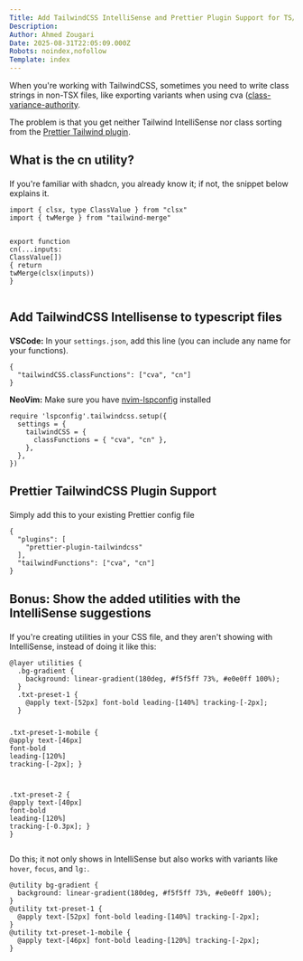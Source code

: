 ```yaml
---
Title: Add TailwindCSS IntelliSense and Prettier Plugin Support for TS/JS Files
Description: 
Author: Ahmed Zougari
Date: 2025-08-31T22:05:09.000Z
Robots: noindex,nofollow
Template: index
---
```

<p>When you're working with TailwindCSS, sometimes you need to write class strings in non-TSX files, like exporting variants when using cva (<a href="https://cva.style/docs?" rel="noopener noreferrer">class-variance-authority</a>.</p>

<p>The problem is that you get neither Tailwind IntelliSense nor class sorting from the <a href="https://www.npmjs.com/package/prettier-plugin-tailwindcss" rel="noopener noreferrer">Prettier Tailwind plugin</a>.</p>

<h2>
  
  
  What is the cn utility?
</h2>

<p>If you're familiar with shadcn, you already know it; if not, the snippet below explains it.<br>
</p>

<div class="highlight js-code-highlight">
<pre class="highlight typescript"><code><span class="k">import</span> <span class="p">{</span> <span class="nx">clsx</span><span class="p">,</span> <span class="kd">type</span> <span class="nx">ClassValue</span> <span class="p">}</span> <span class="k">from</span> <span class="dl">"</span><span class="s2">clsx</span><span class="dl">"</span>
<span class="k">import</span> <span class="p">{</span> <span class="nx">twMerge</span> <span class="p">}</span> <span class="k">from</span> <span class="dl">"</span><span class="s2">tailwind-merge</span><span class="dl">"</span>

<span class="k">export</span> <span class="kd">function</span> <span class="nf">cn</span><span class="p">(...</span><span class="nx">inputs</span><span class="p">:</span> <span class="nx">ClassValue</span><span class="p">[])</span> <span class="p">{</span>
  <span class="k">return</span> <span class="nf">twMerge</span><span class="p">(</span><span class="nf">clsx</span><span class="p">(</span><span class="nx">inputs</span><span class="p">))</span>
<span class="p">}</span>
</code></pre>

</div>



<h2>
  
  
  Add TailwindCSS Intellisense to typescript files
</h2>

<p><strong>VSCode:</strong> In your <code>settings.json</code>, add this line (you can include any name for your functions).<br>
</p>

<div class="highlight js-code-highlight">
<pre class="highlight json"><code><span class="p">{</span><span class="w">
  </span><span class="nl">"tailwindCSS.classFunctions"</span><span class="p">:</span><span class="w"> </span><span class="p">[</span><span class="s2">"cva"</span><span class="p">,</span><span class="w"> </span><span class="s2">"cn"</span><span class="p">]</span><span class="w">
</span><span class="p">}</span><span class="w">
</span></code></pre>

</div>



<p><strong>NeoVim:</strong> Make sure you have <a href="https://github.com/neovim/nvim-lspconfig" rel="noopener noreferrer">nvim-lspconfig</a> installed<br>
</p>

<div class="highlight js-code-highlight">
<pre class="highlight lua"><code><span class="nb">require</span> <span class="s1">'lspconfig'</span><span class="p">.</span><span class="n">tailwindcss</span><span class="p">.</span><span class="n">setup</span><span class="p">({</span>
  <span class="n">settings</span> <span class="o">=</span> <span class="p">{</span>
    <span class="n">tailwindCSS</span> <span class="o">=</span> <span class="p">{</span>
      <span class="n">classFunctions</span> <span class="o">=</span> <span class="p">{</span> <span class="s2">"cva"</span><span class="p">,</span> <span class="s2">"cn"</span> <span class="p">},</span>
    <span class="p">},</span>
  <span class="p">},</span>
<span class="p">})</span>
</code></pre>

</div>



<h2>
  
  
  Prettier TailwindCSS Plugin Support
</h2>

<p>Simply add this to your existing Prettier config file<br>
</p>

<div class="highlight js-code-highlight">
<pre class="highlight json"><code><span class="p">{</span><span class="w">
  </span><span class="nl">"plugins"</span><span class="p">:</span><span class="w"> </span><span class="p">[</span><span class="w">
    </span><span class="s2">"prettier-plugin-tailwindcss"</span><span class="w">
  </span><span class="p">],</span><span class="w">
  </span><span class="nl">"tailwindFunctions"</span><span class="p">:</span><span class="w"> </span><span class="p">[</span><span class="s2">"cva"</span><span class="p">,</span><span class="w"> </span><span class="s2">"cn"</span><span class="p">]</span><span class="w">
</span><span class="p">}</span><span class="w">
</span></code></pre>

</div>



<h2>
  
  
  Bonus: Show the added utilities with the IntelliSense suggestions
</h2>

<p>If you're creating utilities in your CSS file, and they aren't showing with IntelliSense, instead of doing it like this:<br>
</p>

<div class="highlight js-code-highlight">
<pre class="highlight css"><code><span class="k">@layer</span> <span class="n">utilities</span> <span class="p">{</span>
  <span class="nc">.bg-gradient</span> <span class="p">{</span>
    <span class="nl">background</span><span class="p">:</span> <span class="n">linear-gradient</span><span class="p">(</span><span class="m">180deg</span><span class="p">,</span> <span class="m">#f5f5ff</span> <span class="m">73%</span><span class="p">,</span> <span class="m">#e0e0ff</span> <span class="m">100%</span><span class="p">);</span>
  <span class="p">}</span>
  <span class="nc">.txt-preset-1</span> <span class="p">{</span>
    <span class="err">@apply</span> <span class="err">text-[52px]</span> <span class="err">font-bold</span> <span class="err">leading-[140%]</span> <span class="err">tracking-[-2px];</span>
  <span class="p">}</span>

  <span class="nc">.txt-preset-1-mobile</span> <span class="p">{</span>
    <span class="err">@apply</span> <span class="err">text-[46px]</span> <span class="err">font-bold</span> <span class="err">leading-[120%]</span> <span class="err">tracking-[-2px];</span>
  <span class="p">}</span>

  <span class="nc">.txt-preset-2</span> <span class="p">{</span>
    <span class="err">@apply</span> <span class="err">text-[40px]</span> <span class="err">font-bold</span> <span class="err">leading-[120%]</span> <span class="err">tracking-[-0.3px];</span>
  <span class="p">}</span>
<span class="p">}</span>
</code></pre>

</div>



<p>Do this; it not only shows in IntelliSense but also works with variants like <code>hover</code>, <code>focus</code>, and <code>lg:</code>.<br>
</p>

<div class="highlight js-code-highlight">
<pre class="highlight css"><code><span class="k">@utility</span> <span class="n">bg-gradient</span> <span class="p">{</span>
  <span class="nl">background</span><span class="p">:</span> <span class="n">linear-gradient</span><span class="p">(</span><span class="m">180deg</span><span class="p">,</span> <span class="m">#f5f5ff</span> <span class="m">73%</span><span class="p">,</span> <span class="m">#e0e0ff</span> <span class="m">100%</span><span class="p">);</span>
<span class="p">}</span>
<span class="k">@utility</span> <span class="n">txt-preset-1</span> <span class="p">{</span>
  <span class="k">@apply</span> <span class="n">text-</span><span class="p">[</span><span class="m">52px</span><span class="p">]</span> <span class="n">font-bold</span> <span class="n">leading-</span><span class="p">[</span><span class="m">140%</span><span class="p">]</span> <span class="n">tracking-</span><span class="p">[</span><span class="m">-2px</span><span class="p">];</span>
<span class="p">}</span>
<span class="k">@utility</span> <span class="n">txt-preset-1-mobile</span> <span class="p">{</span>
  <span class="k">@apply</span> <span class="n">text-</span><span class="p">[</span><span class="m">46px</span><span class="p">]</span> <span class="n">font-bold</span> <span class="n">leading-</span><span class="p">[</span><span class="m">120%</span><span class="p">]</span> <span class="n">tracking-</span><span class="p">[</span><span class="m">-2px</span><span class="p">];</span>
<span class="p">}</span>

</code></pre>

</div>



